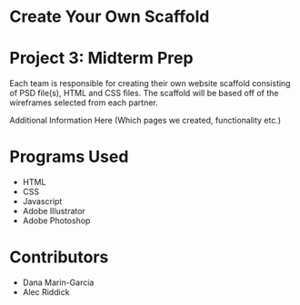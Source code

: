 # Create Your Own Scaffold 
# Project 3: Midterm Prep

Each team is responsible for creating their own website scaffold consisting of PSD file(s), HTML and CSS files. The scaffold will be based off of the wireframes selected from each partner. 

Additional Information Here
(Which pages we created, functionality etc.)


# Programs Used

* HTML
* CSS
* Javascript
* Adobe Illustrator
* Adobe Photoshop


# Contributors

* Dana Marin-Garcia
* Alec Riddick